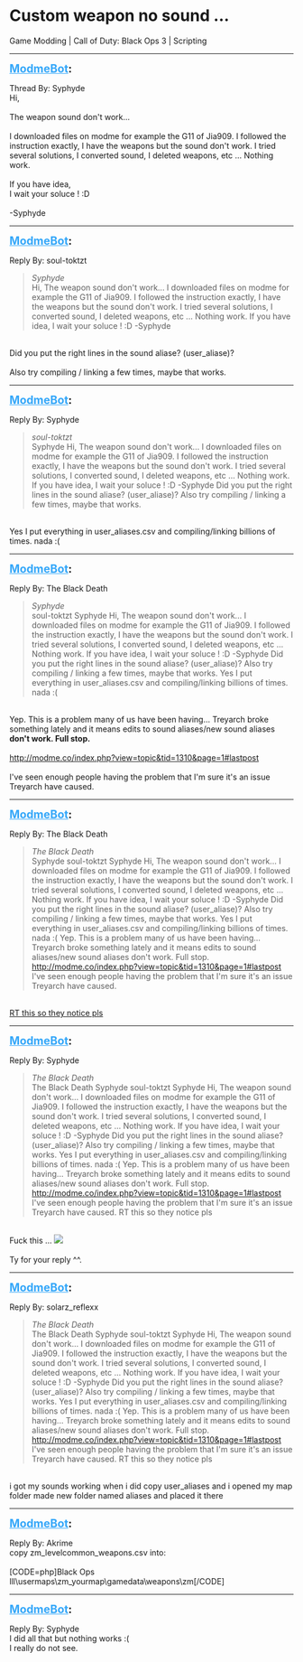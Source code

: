 # Custom weapon no sound ...
Game Modding | Call of Duty: Black Ops 3 | Scripting

---
<strong style="font-size: 1.4em;"><span style="text-decoration: underline;text-decoration-color: #34a7f9;"><span style="color:#34a7f9;">ModmeBot</span></span>:</strong>

<p>Thread By: Syphyde<br />Hi,<br /> <br />The weapon sound don&#39;t work...<br /> <br />I downloaded files on modme for example the G11 of Jia909. I followed the instruction exactly, I have the weapons but the sound don&#39;t work. I tried several solutions, I converted sound, I deleted weapons, etc ... Nothing work.<br /> <br />If you have idea, <br />I wait your soluce ! :D<br /> <br />-Syphyde</p>

---
<strong style="font-size: 1.4em;"><span style="text-decoration: underline;text-decoration-color: #34a7f9;"><span style="color:#34a7f9;">ModmeBot</span></span>:</strong>

<p>Reply By: soul-toktzt<br /><blockquote><em>Syphyde</em><br />Hi,   The weapon sound don&#39;t work...   I downloaded files on modme for example the G11 of Jia909. I followed the instruction exactly, I have the weapons but the sound don&#39;t work. I tried several solutions, I converted sound, I deleted weapons, etc ... Nothing work.   If you have idea,  I wait your soluce ! :D   -Syphyde  </blockquote><br /> Did you put the right lines in the sound aliase? (user_aliase)?<br /> <br />Also try compiling / linking a few times, maybe that works.</p>

---
<strong style="font-size: 1.4em;"><span style="text-decoration: underline;text-decoration-color: #34a7f9;"><span style="color:#34a7f9;">ModmeBot</span></span>:</strong>

<p>Reply By: Syphyde<br /><blockquote><em>soul-toktzt</em><br />Syphyde Hi,   The weapon sound don&#39;t work...   I downloaded files on modme for example the G11 of Jia909. I followed the instruction exactly, I have the weapons but the sound don&#39;t work. I tried several solutions, I converted sound, I deleted weapons, etc ... Nothing work.   If you have idea,  I wait your soluce ! :D   -Syphyde    Did you put the right lines in the sound aliase? (user_aliase)?   Also try compiling / linking a few times, maybe that works.  </blockquote><br /> Yes I put everything in user_aliases.csv and compiling/linking billions of times. nada :(</p>

---
<strong style="font-size: 1.4em;"><span style="text-decoration: underline;text-decoration-color: #34a7f9;"><span style="color:#34a7f9;">ModmeBot</span></span>:</strong>

<p>Reply By: The Black Death<br /><blockquote><em>Syphyde</em><br />soul-toktzt Syphyde Hi,   The weapon sound don&#39;t work...   I downloaded files on modme for example the G11 of Jia909. I followed the instruction exactly, I have the weapons but the sound don&#39;t work. I tried several solutions, I converted sound, I deleted weapons, etc ... Nothing work.   If you have idea,  I wait your soluce ! :D   -Syphyde    Did you put the right lines in the sound aliase? (user_aliase)?   Also try compiling / linking a few times, maybe that works.    Yes I put everything in user_aliases.csv and compiling/linking billions of times. nada :(</blockquote><br /> Yep. This is a problem many of us have been having... Treyarch broke something lately and it means edits to sound aliases/new sound aliases <strong>don&#39;t work. Full stop.</strong><br /> <br /><a href="http://modme.co/index.php?view=topic&tid=1310&page=1#lastpost">http://modme.co/index.php?view=topic&amp;tid=1310&amp;page=1#lastpost</a><br /> <br />I&#39;ve seen enough people having the problem that I&#39;m sure it&#39;s an issue Treyarch have caused.</p>

---
<strong style="font-size: 1.4em;"><span style="text-decoration: underline;text-decoration-color: #34a7f9;"><span style="color:#34a7f9;">ModmeBot</span></span>:</strong>

<p>Reply By: The Black Death<br /><blockquote><em>The Black Death</em><br />Syphyde soul-toktzt Syphyde Hi,   The weapon sound don&#39;t work...   I downloaded files on modme for example the G11 of Jia909. I followed the instruction exactly, I have the weapons but the sound don&#39;t work. I tried several solutions, I converted sound, I deleted weapons, etc ... Nothing work.   If you have idea,  I wait your soluce ! :D   -Syphyde    Did you put the right lines in the sound aliase? (user_aliase)?   Also try compiling / linking a few times, maybe that works.    Yes I put everything in user_aliases.csv and compiling/linking billions of times. nada :(  Yep. This is a problem many of us have been having... Treyarch broke something lately and it means edits to sound aliases/new sound aliases don&#39;t work. Full stop.   <a href="http://modme.co/index.php?view=topic&tid=1310&page=1#lastpost">http://modme.co/index.php?view=topic&amp;tid=1310&amp;page=1#lastpost</a>   I&#39;ve seen enough people having the problem that I&#39;m sure it&#39;s an issue Treyarch have caused.</blockquote><br /> <a href="https://twitter.com/IW_LeeRoss/status/855834897059131393">RT this so they notice pls</a></p>

---
<strong style="font-size: 1.4em;"><span style="text-decoration: underline;text-decoration-color: #34a7f9;"><span style="color:#34a7f9;">ModmeBot</span></span>:</strong>

<p>Reply By: Syphyde<br /><blockquote><em>The Black Death</em><br />The Black Death Syphyde soul-toktzt Syphyde Hi,   The weapon sound don&#39;t work...   I downloaded files on modme for example the G11 of Jia909. I followed the instruction exactly, I have the weapons but the sound don&#39;t work. I tried several solutions, I converted sound, I deleted weapons, etc ... Nothing work.   If you have idea,  I wait your soluce ! :D   -Syphyde    Did you put the right lines in the sound aliase? (user_aliase)?   Also try compiling / linking a few times, maybe that works.    Yes I put everything in user_aliases.csv and compiling/linking billions of times. nada :(  Yep. This is a problem many of us have been having... Treyarch broke something lately and it means edits to sound aliases/new sound aliases don&#39;t work. Full stop.   <a href="http://modme.co/index.php?view=topic&tid=1310&page=1#lastpost">http://modme.co/index.php?view=topic&amp;tid=1310&amp;page=1#lastpost</a>   I&#39;ve seen enough people having the problem that I&#39;m sure it&#39;s an issue Treyarch have caused.  RT this so they notice pls</blockquote><br /> Fuck this ... <img style="max-width: 500px;" src="http://aviacreations.com/modme/emoticons/angry.png"><br /> <br />Ty for your reply ^^.</p>

---
<strong style="font-size: 1.4em;"><span style="text-decoration: underline;text-decoration-color: #34a7f9;"><span style="color:#34a7f9;">ModmeBot</span></span>:</strong>

<p>Reply By: solarz_reflexx<br /><blockquote><em>The Black Death</em><br />The Black Death Syphyde soul-toktzt Syphyde Hi,   The weapon sound don&#39;t work...   I downloaded files on modme for example the G11 of Jia909. I followed the instruction exactly, I have the weapons but the sound don&#39;t work. I tried several solutions, I converted sound, I deleted weapons, etc ... Nothing work.   If you have idea,  I wait your soluce ! :D   -Syphyde    Did you put the right lines in the sound aliase? (user_aliase)?   Also try compiling / linking a few times, maybe that works.    Yes I put everything in user_aliases.csv and compiling/linking billions of times. nada :(  Yep. This is a problem many of us have been having... Treyarch broke something lately and it means edits to sound aliases/new sound aliases don&#39;t work. Full stop.   <a href="http://modme.co/index.php?view=topic&tid=1310&page=1#lastpost">http://modme.co/index.php?view=topic&amp;tid=1310&amp;page=1#lastpost</a>   I&#39;ve seen enough people having the problem that I&#39;m sure it&#39;s an issue Treyarch have caused.  RT this so they notice pls</blockquote><br /> i got my sounds working when i did copy user_aliases and i opened my map folder made new folder named aliases and placed it there</p>

---
<strong style="font-size: 1.4em;"><span style="text-decoration: underline;text-decoration-color: #34a7f9;"><span style="color:#34a7f9;">ModmeBot</span></span>:</strong>

<p>Reply By: Akrime<br />copy zm_levelcommon_weapons.csv into:<br /> <br />[CODE=php]Black Ops lll\usermaps\zm_yourmap\gamedata\weapons\zm[/CODE]</p>

---
<strong style="font-size: 1.4em;"><span style="text-decoration: underline;text-decoration-color: #34a7f9;"><span style="color:#34a7f9;">ModmeBot</span></span>:</strong>

<p>Reply By: Syphyde<br />I did all that but nothing works :(<br />I really do not see.</p>
